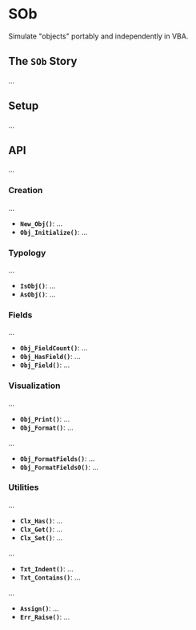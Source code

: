 # SOb

Simulate "objects" portably and independently in VBA.


## The **`SOb`** Story ##

...


## Setup ##

...


## API ##

...


### Creation ###

...
- **`New_Obj()`**: ...
- **`Obj_Initialize()`**: ...


### Typology ###

...
- **`IsObj()`**: ...
- **`AsObj()`**: ...


### Fields ###

...
- **`Obj_FieldCount()`**: ...
- **`Obj_HasField()`**: ...
- **`Obj_Field()`**: ...


### Visualization ###

...
- **`Obj_Print()`**: ...
- **`Obj_Format()`**: ...

...
- **`Obj_FormatFields()`**: ...
- **`Obj_FormatFields0()`**: ...


### Utilities ###

...
- **`Clx_Has()`**: ...
- **`Clx_Get()`**: ...
- **`Clx_Set()`**: ...

...
- **`Txt_Indent()`**: ...
- **`Txt_Contains()`**: ...

...
- **`Assign()`**: ...
- **`Err_Raise()`**: ...

